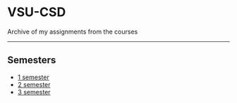 # VSU-CSD
Archive of my assignments from the courses
***
## Semesters
  + [1 semester](1-semester.md#1-сем)
  + [2 semester](2-semester.md#2-сем)
  + [3 semester](3-semester.md#3-сем)

